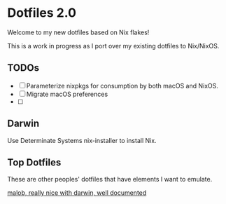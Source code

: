 # Dotfiles 2.0

Welcome to my new dotfiles based on Nix flakes!

This is a work in progress as I port over my existing dotfiles to Nix/NixOS.

## TODOs

- [ ] Parameterize nixpkgs for consumption by both macOS and NixOS.
- [ ] Migrate macOS preferences
- [ ] 

## Darwin

Use Determinate Systems nix-installer to install Nix.

## Top Dotfiles

These are other peoples' dotfiles that have elements I want to emulate.

[malob, really nice with darwin, well documented](https://github.com/malob/nixpkgs)
[]()




























